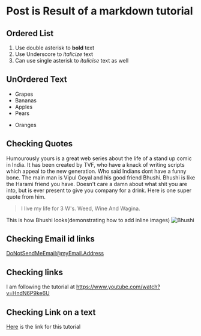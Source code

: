 # Post is Result of a markdown tutorial

## Ordered List
1. Use double asterisk to **bold** text
2. Use Underscore to _italicize_ text
3. Can use single asterisk to *italicise* text as well

## UnOrdered Text
* Grapes
* Bananas
* Apples
* Pears
- Oranges

## Checking Quotes
Humourously yours is a great web series about the life of a stand up comic in India. 
It has been created by TVF, who have a knack of writing scripts which appeal to the new generation. 
Who said Indians dont have a funny bone.
The main man is Vipul Goyal and his good friend Bhushi. Bhushi is like the Harami friend you have. Doesn't care a damn about what shit you are into, but is ever present to give you company for a drink.
Here is one super quote from him.
>I live my life for 3 W's. 
Weed, Wine And Wagina.

This is how Bhushi looks(demonstrating how to add inline images)
![Bhushi](https://s3.scoopwhoop.com/anj/10_Times_When_TVFs_Humorously_Yours_Made_Me_More_Than_Just_Laugh/95ba0444-acf8-4218-85d7-27eab3af0107.jpg)

## Checking Email id links
<DoNotSendMeEmail@myEmail.Address>

## Checking links
I am following the tutorial at <https://www.youtube.com/watch?v=HndN6P9ke6U>

## Checking Link on a text
[Here](https://www.youtube.com/watch?v=HndN6P9ke6U) is the link for this tutorial